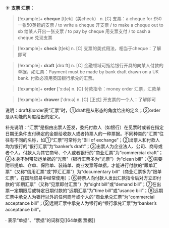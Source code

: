 ☀ <span class="category">**支票 汇票：**</span>
>[!example]+ <span class="vocabulary">**cheque**</span> [tʃek]（美check）
> <span class="definition">n. [C] 支票：</span>a cheque for £50 一张50英镑的支票 / to write a cheque 开支票 / to make a cheque out to sb 给某人开出一张支票 / to pay by cheque 用支票支付 / to cash a cheque 兑现支票

>[!example]+ <span class="vocabulary">**check**</span> [tʃek] 
> <span class="definition">n. [C] 支票的美式用法，相当于cheque：</span>了解即可

>[!example]+ <span class="vocabulary">**draft**</span> [drɑːft] 
> <span class="definition">n. [C] 金融领域可指给银行开具的向某人付款的单据，如汇票：</span>Payment must be made by bank draft drawn on a UK bank. 付款必须用英国银行承兑的汇票。

>[!example]+ <span class="vocabulary">**order**</span> ['ɔ:də] 
> <span class="definition">n. [C] 付款指令：</span>money order 汇票，汇款单

>[!example]+ <span class="vocabulary">**drawer**</span> ['drɔ:ə] 
> <span class="definition">n. [C] [正式] 开支票的一个人：</span>了解即可

说明：draft和order表“汇票”时，①draft是从形态的角度给出的定义；②order是从功能的角度给出的定义。

补充说明：“汇票”是指由出票人签发，委托付款人（如银行）在见票时或者在指定日期无条件支付确定的金额给收款人或者持票人的一种票据。不同种类的“汇票”往往有不同的名称，如①“汇票”可常称为“Bill of exchange”；②出票人和付款人均为银行的“银行汇票”为“banker’s draft”；③出票人为企业法人、公司、商号或者个人，付款人为其它商号、个人或者银行的“商业汇票”为“commercial draft”；④本身不附带货运单据的“光票”（银行汇票多为“光票”）为“clean bill”；⑤需要附带提单、仓单、保险单、装箱单、商业发票等单据，才能进行付款的“跟单汇票”（又称“信用汇票”或“押汇汇票”）为“documentary bill”（商业汇票多为“跟单汇票”，在国际贸易中经常使用）；⑥持票人向付款人发出汇款指令后对方立即付款的“即期汇票”（又称“见票即付汇票”）为“sight bill”或“demand bill”；⑦在出票一定期限后或特定日期付款的“远期汇票”为“time bill”或“usance bill”；⑧远期汇票中承兑人为银行以外的任何商号或个人的“商业承兑汇票”为“commercial acceptance bill”；⑨远期汇票中承兑人为银行的“银行承兑汇票”为“banker’s acceptance bill”。

· 表示“单据”、“票据”的词群见[[64单据 票据]]

